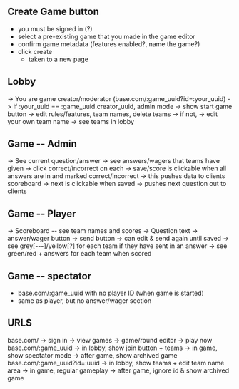 ## Create Game button
  - you must be signed in (?)
  - select a pre-existing game that you made in the game editor
  - confirm game metadata (features enabled?, name the game?)
  - click create
     - taken to a new page

## Lobby
  -> You are game creator/moderator (base.com/:game_uuid?id=:your_uuid)
  -> if :your_uuid == :game_uuid.creator_uuid, admin mode
     -> show start game button
     -> edit rules/features, team names, delete teams
  -> if not,
     -> edit your own team name
     -> see teams in lobby

## Game -- Admin
  -> See current question/answer 
  -> see answers/wagers that teams have given
     -> click correct/incorrect on each
  -> save/score is clickable when all answers are in and marked correct/incorrect
     -> this pushes data to clients scoreboard
  -> next is clickable when saved
     -> pushes next question out to clients

## Game -- Player
  -> Scoreboard -- see team names and scores
  -> Question text
  -> answer/wager button
     -> send button
     -> can edit & send again until saved
  -> see grey[---]/yellow[?] for each team if they have sent in an answer
  -> see green/red + answers for each team when scored

## Game -- spectator
  - base.com/:game_uuid with no player ID (when game is started)
  - same as player, but no answer/wager section


URLS
---------------------------
 base.com/
   -> sign in
   -> view games
   -> game/round editor
   -> play now
 base.com/:game_uuid
   -> in lobby, show join button + teams
   -> in game, show spectator mode
   -> after game, show archived game
base.com/:game_uuid?id=:uuid
   -> in lobby, show teams + edit team name area
   -> in game, regular gameplay
   -> after game, ignore id & show archived game

